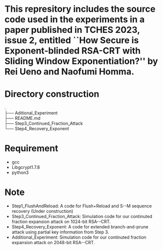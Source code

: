 # This represitory includes the source code used in the experiments in a paper published in TCHES 2023, issue 2, entitled ``How Secure is Exponent-blinded RSA-CRT with Sliding Window Exponentiation?'' by Rei Ueno and Naofumi Homma.
 
# Directory construction
.  
├── Aditional_Experiment  
├── README.md  
├── Step3_Continued_Fraction_Attack  
└── Step4_Recovery_Exponent  

# Requirement
* gcc
* Libgcrypt1.7.8
* python3

# Note
* Step1_FlushAndReload: A code for Flush+Reload and S--M sequence recovery (Under construction)
* Step3_Continued_Fraction_Attack: Simulation code for our continuted fraction expansion attack on 1024-bit RSA--CRT.
* Step4_Recovery_Exponent: A code for extended branch-and-prune attack using partial key information from Step 3.
* Additional_Experiment: Simulation code for our continuted fraction expansion attack on 2048-bit RSA--CRT.
